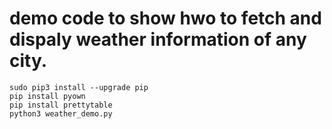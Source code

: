 # demo code to show hwo to fetch and dispaly weather information of any city.

```
sudo pip3 install --upgrade pip
pip install pyown
pip install prettytable
python3 weather_demo.py
```

